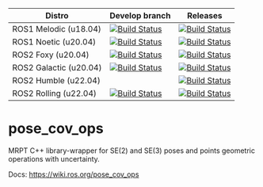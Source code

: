 | Distro | Develop branch | Releases |
| ---    | ---            | ---      |
| ROS1 Melodic (u18.04) | [![Build Status](http://build.ros.org/job/Mdev__pose_cov_ops__ubuntu_bionic_amd64/badge/icon)](http://build.ros.org/job/Mdev__pose_cov_ops__ubuntu_bionic_amd64/) | [![Build Status](http://build.ros.org/job/Mbin_uB64__pose_cov_ops__ubuntu_bionic_amd64__binary/badge/icon)](http://build.ros.org/job/Mbin_uB64__pose_cov_ops__ubuntu_bionic_amd64__binary/) |
| ROS1 Noetic (u20.04) | [![Build Status](https://build.ros.org/job/Ndev__pose_cov_ops__ubuntu_focal_amd64/badge/icon)](https://build.ros.org/job/Ndev__pose_cov_ops__ubuntu_focal_amd64/) | [![Build Status](https://build.ros.org/job/Nbin_uF64__pose_cov_ops__ubuntu_focal_amd64__binary/badge/icon)](https://build.ros.org/job/Nbin_uF64__pose_cov_ops__ubuntu_focal_amd64__binary/) |
| ROS2 Foxy (u20.04) | [![Build Status](https://build.ros2.org/job/Fdev__pose_cov_ops__ubuntu_focal_amd64/badge/icon)](https://build.ros2.org/job/Fdev__pose_cov_ops__ubuntu_focal_amd64/) | [![Build Status](https://build.ros2.org/job/Fbin_uF64__pose_cov_ops__ubuntu_focal_amd64__binary/badge/icon)](https://build.ros2.org/job/Fbin_uF64__pose_cov_ops__ubuntu_focal_amd64__binary/) |
| ROS2 Galactic (u20.04) | [![Build Status](https://build.ros2.org/job/Gdev__pose_cov_ops__ubuntu_focal_amd64/badge/icon)](https://build.ros2.org/job/Gdev__pose_cov_ops__ubuntu_focal_amd64/) | [![Build Status](https://build.ros2.org/job/Gbin_uF64__pose_cov_ops__ubuntu_focal_amd64__binary/badge/icon)](https://build.ros2.org/job/Gbin_uF64__pose_cov_ops__ubuntu_focal_amd64__binary/) |
| ROS2 Humble  (u22.04) |  | [![Build Status](https://build.ros2.org/job/Hbin_uJ64__pose_cov_ops__ubuntu_jammy_amd64__binary/badge/icon)](https://build.ros2.org/job/Hbin_uJ64__pose_cov_ops__ubuntu_jammy_amd64__binary/) |
| ROS2 Rolling (u22.04) | [![Build Status](https://build.ros2.org/job/Rdev__pose_cov_ops__ubuntu_jammy_amd64/badge/icon)](https://build.ros2.org/job/Rdev__pose_cov_ops__ubuntu_jammy_amd64/) | [![Build Status](https://build.ros2.org/job/Rbin_uJ64__pose_cov_ops__ubuntu_jammy_amd64__binary/badge/icon)](https://build.ros2.org/job/Rbin_uJ64__pose_cov_ops__ubuntu_jammy_amd64__binary/) |

pose_cov_ops
============


MRPT C++ library-wrapper for SE(2) and SE(3) poses and points geometric operations with uncertainty.

Docs: https://wiki.ros.org/pose_cov_ops

